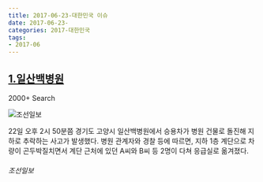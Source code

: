 ```yaml
---
title: 2017-06-23-대한민국 이슈
date: 2017-06-23-
categories: 2017-대한민국
tags: 
- 2017-06
---
```


[1.일산백병원](http://news.chosun.com/site/data/html_dir/2017/06/22/2017062202238.html)
--

2000+ Search

![조선일보](http://t3.gstatic.com/images?q=tbn:ANd9GcSrSKziTrMCFSR6646nD91btFJMkH_ITsHIvFaKK4T-N23QXaxlil7CIEExMFe89jqgyIRfEwTa)

22일 오후 2시 50분쯤 경기도 고양시 일산백병원에서 승용차가 병원 건물로 돌진해 지하로 추락하는 사고가 발생했다. 병원 관계자와 경찰 등에 따르면, 지하 1층 계단으로 차량이 곤두박질치면서 계단 근처에 있던 A씨와 B씨 등 2명이 다쳐 응급실로 옮겨졌다.
###### 조선일보

